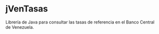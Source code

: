 # jVenTasas
Librería de Java para consultar las tasas de referencia en el Banco Central de Venezuela.
